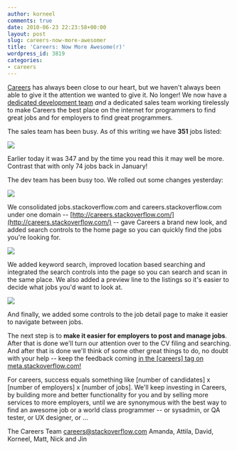 ```yaml
---
author: korneel
comments: true
date: 2010-06-23 22:23:58+00:00
layout: post
slug: careers-now-more-awesomer
title: 'Careers: Now More Awesome(r)'
wordpress_id: 3819
categories:
- careers
---
```


[Careers](http://careers.stackoverflow.com/) has always been close to our heart, but we haven't always been able to give it the attention we wanted to give it. No longer! We now have a [dedicated development team](http://blog.stackoverflow.com/2010/06/new-hires-in-new-york/) _and_ a dedicated sales team working tirelessly to make Careers the best place on the internet for programmers to find great jobs and for employers to find great programmers.

The sales team has been busy. As of this writing we have **351** jobs listed:

[![](http://blog.stackoverflow.com/wp-content/uploads/careers-11-update-job-count.png)](http://careers.stackoverflow.com/)

Earlier today it was 347 and by the time you read this it may well be more. Contrast that with only 74 jobs back in January!

The dev team has been busy too. We rolled out some changes yesterday:

[![](http://blog.stackoverflow.com/wp-content/uploads/careers-11-update-new-homepage.png)](http://careers.stackoverflow.com/)

We consolidated jobs.stackoverflow.com and careers.stackoverflow.com under one domain -- [http://careers.stackoverflow.com/](http://careers.stackoverflow.com/) -- gave Careers a brand new look, and added search controls to the home page so you can quickly find the jobs you're looking for.

[![](http://blog.stackoverflow.com/wp-content/uploads/careers-11-update-home-page-search.png)](http://careers.stackoverflow.com/)

We added keyword search, improved location based searching and integrated the search controls into the page so you can search and scan in the same place. We also added a preview line to the listings so it's easier to decide what jobs you'd want to look at.

[![](http://blog.stackoverflow.com/wp-content/uploads/careers-11-update-preview.png)](http://careers.stackoverflow.com/)

And finally, we added some controls to the job detail page to make it easier to navigate between jobs.

The next step is to **make it easier for employers to post and manage jobs**. After that is done we'll turn our attention over to the CV filing and searching. And after that is done we'll think of some other great things to do, no doubt with your help -- keep the feedback coming [in the [careers] tag on meta.stackoverflow.com!](http://meta.stackoverflow.com/questions/tagged/careers)

For careers, success equals something like [number of candidates] x [number of employers] x [number of jobs]. We'll keep investing in Careers, by building more and better functionality for you and by selling more services to more employers, until we are synonymous with the best way to find an awesome job or a world class programmer -- or sysadmin, or QA tester, or UX designer, or ...

The Careers Team
[careers@stackoverflow.com](mailto:careers@stackoverflow.com)
Amanda, Attila, David, Korneel, Matt, Nick and Jin
